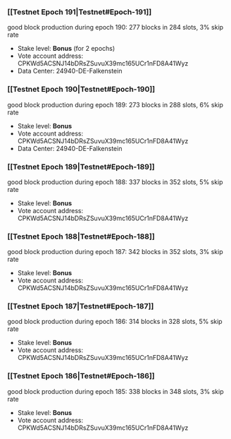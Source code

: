### [[Testnet Epoch 191|Testnet#Epoch-191]]
good block production during epoch 190: 277 blocks in 284 slots, 3% skip rate
* Stake level: **Bonus** (for 2 epochs)
* Vote account address: CPKWd5ACSNJ14bDRsZSuvuX39mc165UCr1nFD8A41Wyz
* Data Center: 24940-DE-Falkenstein
### [[Testnet Epoch 190|Testnet#Epoch-190]]
good block production during epoch 189: 273 blocks in 288 slots, 6% skip rate
* Stake level: **Bonus**
* Vote account address: CPKWd5ACSNJ14bDRsZSuvuX39mc165UCr1nFD8A41Wyz
* Data Center: 24940-DE-Falkenstein
### [[Testnet Epoch 189|Testnet#Epoch-189]]
good block production during epoch 188: 337 blocks in 352 slots, 5% skip rate
* Stake level: **Bonus**
* Vote account address: CPKWd5ACSNJ14bDRsZSuvuX39mc165UCr1nFD8A41Wyz
### [[Testnet Epoch 188|Testnet#Epoch-188]]
good block production during epoch 187: 342 blocks in 352 slots, 3% skip rate
* Stake level: **Bonus**
* Vote account address: CPKWd5ACSNJ14bDRsZSuvuX39mc165UCr1nFD8A41Wyz
### [[Testnet Epoch 187|Testnet#Epoch-187]]
good block production during epoch 186: 314 blocks in 328 slots, 5% skip rate
* Stake level: **Bonus**
* Vote account address: CPKWd5ACSNJ14bDRsZSuvuX39mc165UCr1nFD8A41Wyz
### [[Testnet Epoch 186|Testnet#Epoch-186]]
good block production during epoch 185: 338 blocks in 348 slots, 3% skip rate
* Stake level: **Bonus**
* Vote account address: CPKWd5ACSNJ14bDRsZSuvuX39mc165UCr1nFD8A41Wyz